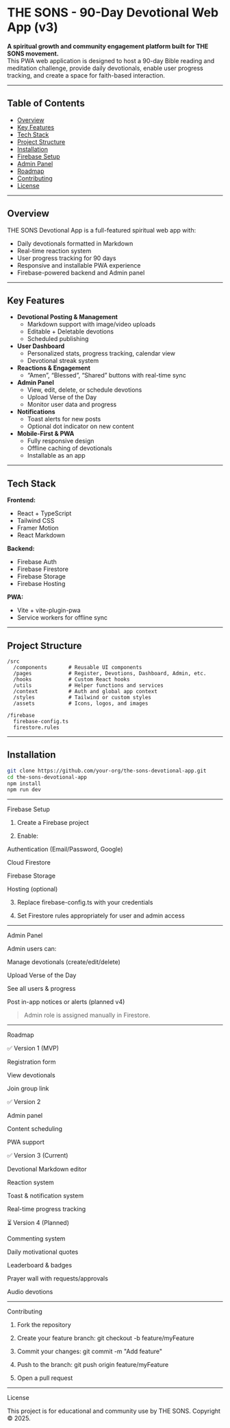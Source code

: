 # THE SONS - 90-Day Devotional Web App (v3)

**A spiritual growth and community engagement platform built for THE SONS movement.**  
This PWA web application is designed to host a 90-day Bible reading and meditation challenge, provide daily devotionals, enable user progress tracking, and create a space for faith-based interaction.

---

## Table of Contents

- [Overview](#overview)
- [Key Features](#key-features)
- [Tech Stack](#tech-stack)
- [Project Structure](#project-structure)
- [Installation](#installation)
- [Firebase Setup](#firebase-setup)
- [Admin Panel](#admin-panel)
- [Roadmap](#roadmap)
- [Contributing](#contributing)
- [License](#license)

---

## Overview

THE SONS Devotional App is a full-featured spiritual web app with:
- Daily devotionals formatted in Markdown
- Real-time reaction system
- User progress tracking for 90 days
- Responsive and installable PWA experience
- Firebase-powered backend and Admin panel

---

## Key Features

- **Devotional Posting & Management**
  - Markdown support with image/video uploads
  - Editable + Deletable devotions
  - Scheduled publishing
- **User Dashboard**
  - Personalized stats, progress tracking, calendar view
  - Devotional streak system
- **Reactions & Engagement**
  - “Amen”, “Blessed”, “Shared” buttons with real-time sync
- **Admin Panel**
  - View, edit, delete, or schedule devotions
  - Upload Verse of the Day
  - Monitor user data and progress
- **Notifications**
  - Toast alerts for new posts
  - Optional dot indicator on new content
- **Mobile-First & PWA**
  - Fully responsive design
  - Offline caching of devotionals
  - Installable as an app

---

## Tech Stack

**Frontend:**
- React + TypeScript
- Tailwind CSS
- Framer Motion
- React Markdown

**Backend:**
- Firebase Auth
- Firebase Firestore
- Firebase Storage
- Firebase Hosting

**PWA:**
- Vite + vite-plugin-pwa
- Service workers for offline sync

---

## Project Structure

```
/src
  /components       # Reusable UI components
  /pages            # Register, Devotions, Dashboard, Admin, etc.
  /hooks            # Custom React hooks
  /utils            # Helper functions and services
  /context          # Auth and global app context
  /styles           # Tailwind or custom styles
  /assets           # Icons, logos, and images

/firebase
  firebase-config.ts
  firestore.rules
```

---

## Installation

```bash
git clone https://github.com/your-org/the-sons-devotional-app.git
cd the-sons-devotional-app
npm install
npm run dev
```

---

Firebase Setup

1. Create a Firebase project


2. Enable:

Authentication (Email/Password, Google)

Cloud Firestore

Firebase Storage

Hosting (optional)



3. Replace firebase-config.ts with your credentials


4. Set Firestore rules appropriately for user and admin access




---

Admin Panel

Admin users can:

Manage devotionals (create/edit/delete)

Upload Verse of the Day

See all users & progress

Post in-app notices or alerts (planned v4)


> Admin role is assigned manually in Firestore.




---

Roadmap

✅ Version 1 (MVP)

Registration form

View devotionals

Join group link


✅ Version 2

Admin panel

Content scheduling

PWA support


✅ Version 3 (Current)

Devotional Markdown editor

Reaction system

Toast & notification system

Real-time progress tracking


⏳ Version 4 (Planned)

Commenting system

Daily motivational quotes

Leaderboard & badges

Prayer wall with requests/approvals

Audio devotions



---

Contributing

1. Fork the repository


2. Create your feature branch: git checkout -b feature/myFeature


3. Commit your changes: git commit -m "Add feature"


4. Push to the branch: git push origin feature/myFeature


5. Open a pull request




---

License

This project is for educational and community use by THE SONS.
Copyright © 2025.